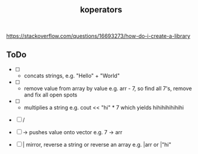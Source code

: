 ## <div align="center">koperators</div>
</br>
<p align="center">
  
https://stackoverflow.com/questions/16693273/how-do-i-create-a-library

## ToDo
- [ ] + concats strings, e.g. "Hello" + "World"
- [ ] - remove value from array by value e.g. arr - 7, so find all 7's, remove and fix all open spots
- [ ] * multiplies a string e.g. cout << "hi" * 7 which yields hihihihihihihi
- [ ] / 
- [ ] -> pushes value onto vector e.g. 7 -> arr
- [ ] | mirror, reverse a string or reverse an array e.g. |arr or |"hi"
  
